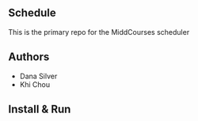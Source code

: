 Schedule
---

This is the primary repo for the MiddCourses scheduler

## Authors

- Dana Silver
- Khi Chou

## Install & Run
